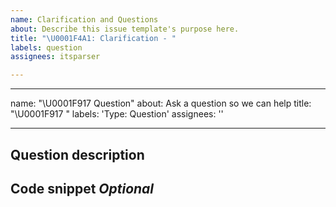 ```yaml
---
name: Clarification and Questions
about: Describe this issue template's purpose here.
title: "\U0001F4A1: Clarification - "
labels: question
assignees: itsparser

---
```


---
name: "\U0001F917 Question"
about: Ask a question so we can help
title: "\U0001F917 "
labels: 'Type: Question'
assignees: ''

---

## Question description

## Code snippet _Optional_

```go
```
